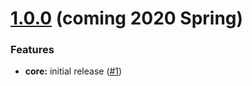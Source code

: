 # [1.0.0](https://github.com/meemaio) (coming 2020 Spring)

### Features

* **core:** initial release ([#1](https://github.com/meemaio/wordpress-plugin/issues/1))
